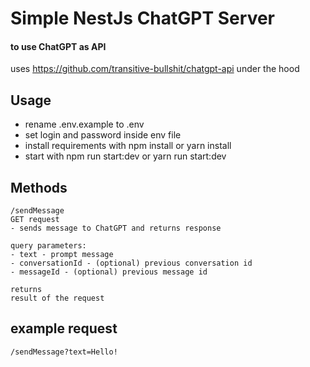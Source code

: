 # Simple NestJs ChatGPT Server 
####  to use ChatGPT as API

uses https://github.com/transitive-bullshit/chatgpt-api under the hood

## Usage
- rename .env.example to .env
- set login and password inside env file
- install requirements with npm install or yarn install
- start with npm run start:dev or yarn run start:dev


## Methods
``` 
/sendMessage
GET request
- sends message to ChatGPT and returns response

query parameters:
- text - prompt message
- conversationId - (optional) previous conversation id
- messageId - (optional) previous message id

returns
result of the request
```

## example request
```
/sendMessage?text=Hello!
```
